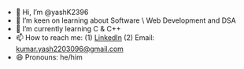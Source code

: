 - 👋 Hi, I’m @yashK2396
- 👀 I’m keen on learning about Software \ Web Development and DSA 
- 🌱 I’m currently learning C & C++
- 📫 How to reach me: (1) [LinkedIn](https://www.linkedin.com/in/yash-kumar-a1108731a?lipi=urn%3Ali%3Apage%3Ad_flagship3_profile_view_base_contact_details%3Ba1%2F9k4xKTxi%2FKpVkF8Driw%3D%3D) (2) Email: kumar.yash2203096@gmail.com
- 😄 Pronouns: he/him

<!---
yashK2396/yashK2396 is a ✨ special ✨ repository because its `README.md` (this file) appears on your GitHub profile.
You can click the Preview link to take a look at your changes.
--->
